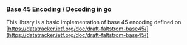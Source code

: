 ### Base 45 Encoding / Decoding in go

This library is a basic implementation of base 45 encoding defined on  [https://datatracker.ietf.org/doc/draft-faltstrom-base45/](https://datatracker.ietf.org/doc/draft-faltstrom-base45/)

